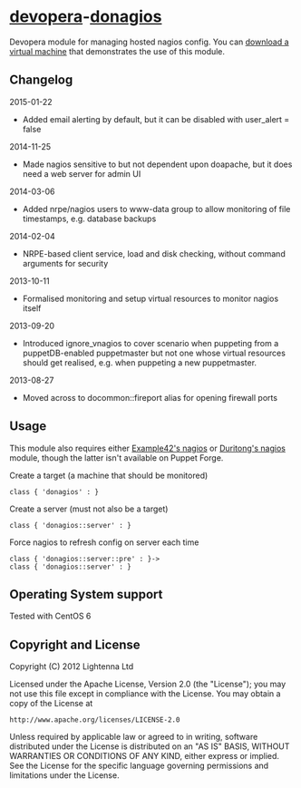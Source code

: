 [devopera](http://devopera.com)-[donagios](http://devopera.com/module/donagios)
===============

Devopera module for managing hosted nagios config.  You can [download a virtual machine](http://devopera.com/applications/nagios-and-puppetmaster-puppetdb) that demonstrates the use of this module.

Changelog
---------

2015-01-22

  * Added email alerting by default, but it can be disabled with user_alert = false

2014-11-25

  * Made nagios sensitive to but not dependent upon doapache, but it does need a web server for admin UI

2014-03-06

  * Added nrpe/nagios users to www-data group to allow monitoring of file timestamps, e.g. database backups

2014-02-04

  * NRPE-based client service, load and disk checking, without command arguments for security

2013-10-11

  * Formalised monitoring and setup virtual resources to monitor nagios itself

2013-09-20

  * Introduced ignore_vnagios to cover scenario when puppeting from a puppetDB-enabled puppetmaster but not one whose virtual resources should get realised, e.g. when puppeting a new puppetmaster.

2013-08-27

  * Moved across to docommon::fireport alias for opening firewall ports

Usage
-----

This module also requires either [Example42's nagios](https://github.com/example42/puppet-nagios) or [Duritong's nagios](https://github.com/duritong/puppet-nagios) module, though the latter isn't available on Puppet Forge.

Create a target (a machine that should be monitored)

    class { 'donagios' : }

Create a server (must not also be a target)

    class { 'donagios::server' : }

Force nagios to refresh config on server each time

    class { 'donagios::server::pre' : }->
    class { 'donagios::server' : }

Operating System support
------------------------

Tested with CentOS 6

Copyright and License
---------------------

Copyright (C) 2012 Lightenna Ltd

Licensed under the Apache License, Version 2.0 (the "License"); you may not use this file except in compliance with the License. You may obtain a copy of the License at

    http://www.apache.org/licenses/LICENSE-2.0

Unless required by applicable law or agreed to in writing, software distributed under the License is distributed on an "AS IS" BASIS, WITHOUT WARRANTIES OR CONDITIONS OF ANY KIND, either express or implied. See the License for the specific language governing permissions and limitations under the License.
